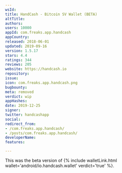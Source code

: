 ```yaml
---
wsId: 
title: HandCash - Bitcoin SV Wallet (BETA)
altTitle: 
authors: 
users: 10000
appId: com.freaks.app.handcash
appCountry: 
released: 2018-06-01
updated: 2019-09-16
version: 1.5.17
stars: 4.4
ratings: 344
reviews: 205
website: https://handcash.io
repository: 
issue: 
icon: com.freaks.app.handcash.png
bugbounty: 
meta: removed
verdict: wip
appHashes: 
date: 2019-12-25
signer: 
twitter: handcashapp
social: 
redirect_from:
- /com.freaks.app.handcash/
- /posts/com.freaks.app.handcash/
developerName: 
features: 

---
```


This was the beta version of {% include walletLink.html wallet='android/io.handcash.wallet' verdict='true' %}.
